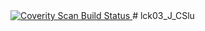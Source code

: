 <a href="https://scan.coverity.com/projects/wendyzhang1121-lck03_j_cslu">
  <img alt="Coverity Scan Build Status"
       src="https://scan.coverity.com/projects/9526/badge.svg"/>
</a>
# lck03_J_CSlu
